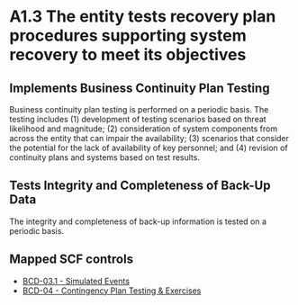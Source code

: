 # A1.3 The entity tests recovery plan procedures supporting system recovery to meet its objectives
## Implements Business Continuity Plan Testing
Business continuity plan testing is performed on a periodic basis. The testing includes (1) development of testing scenarios based on threat likelihood and magnitude; (2) consideration of system components from across the entity that can impair the availability; (3) scenarios that consider the potential for the lack of availability of key personnel; and (4) revision of continuity plans and systems based on test results.
## Tests Integrity and Completeness of Back-Up Data
The integrity and completeness of back-up information is tested on a periodic basis.
## Mapped SCF controls
- [BCD-03.1 - Simulated Events](../scf/bcd-031-simulatedevents.md)
- [BCD-04 - Contingency Plan Testing & Exercises](../scf/bcd-04-contingencyplantesting&exercises.md)